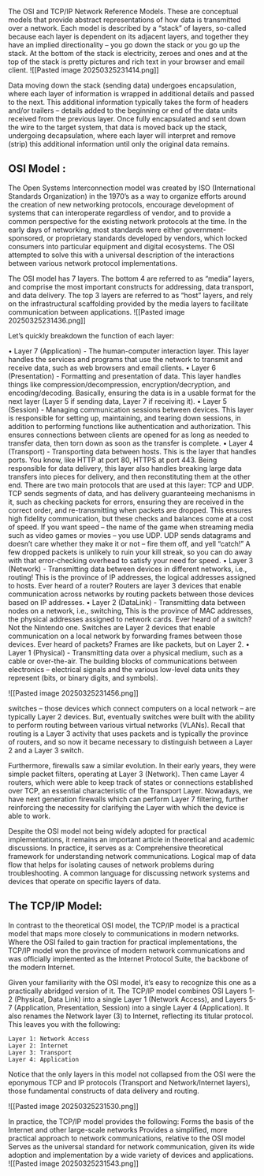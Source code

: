 The OSI and TCP/IP Network Reference Models. These are conceptual models that provide abstract representations of how data is transmitted over a network. Each model is described by a “stack” of layers, so-called because each layer is dependent on its adjacent layers, and together they have an implied directionality – you go down the stack or you go up the stack. At the bottom of the stack is electricity, zeroes and ones and at the top of the stack is pretty pictures and rich text in your browser and email client.
![[Pasted image 20250325231414.png]]

Data moving down the stack (sending data) undergoes encapsulation, where each layer of information is wrapped in additional details and passed to the next. This additional information typically takes the form of headers and/or trailers – details added to the beginning or end of the data units received from the previous layer. Once fully encapsulated and sent down the wire to the target system, that data is moved back up the stack, undergoing decapsulation, where each layer will interpret and remove (strip) this additional information until only the original data remains. 

## OSI Model :

The Open Systems Interconnection model was created by ISO (International Standards Organization) in the 1970’s as a way to organize efforts around the creation of new networking protocols, encourage development of systems that can interoperate regardless of vendor, and to provide a common perspective for the existing network protocols at the time. In the early days of networking, most standards were either government-sponsored, or proprietary standards developed by vendors, which locked consumers into particular equipment and digital ecosystems. The OSI attempted to solve this with a universal description of the interactions between various network protocol implementations.

The OSI model has 7 layers. The bottom 4 are referred to as “media” layers, and comprise the most important constructs for addressing, data transport, and data delivery. The top 3 layers are referred to as “host” layers, and rely on the infrastructural scaffolding provided by the media layers to facilitate communication between applications.
![[Pasted image 20250325231436.png]]

Let’s quickly breakdown the function of each layer:

• Layer 7 (Application) - The human-computer interaction layer. This layer handles the services and         programs that use the network to transmit and receive data, such as web browsers and email          clients.
• Layer 6 (Presentation) - Formatting and presentation of data. 
    This layer handles things like compression/decompression, encryption/decryption, and encoding/decoding. Basically, ensuring the data is in a usable format for the next layer (Layer 5 if sending data, Layer 7 if receiving it).
• Layer 5 (Session) - Managing communication sessions between devices.
    This layer is responsible for setting up, maintaining, and tearing down sessions, in addition to performing functions like authentication and authorization. This ensures connections between clients are opened for as long as needed to transfer data, then torn down as soon as the transfer is complete.
• Layer 4 (Transport) - Transporting data between hosts. 
    This is the layer that handles ports. You know, like HTTP at port 80, HTTPS at port 443. Being responsible for data delivery, this layer also handles breaking large data transfers into pieces for delivery, and then reconstituting them at the other end.
    There are two main protocols that are used at this layer: TCP and UDP. 
    TCP sends segments of data, and has delivery guaranteeing mechanisms in it, such as checking packets for errors, ensuring they are received in the correct order, and re-transmitting when packets are dropped. This ensures high fidelity communication, but these checks and balances come at a cost of speed. If you want speed – the name of the game when streaming media such as video games or movies – you use UDP. 
	UDP sends datagrams and doesn’t care whether they make it or not – fire them off, and yell “catch!” A few dropped packets is unlikely to ruin your kill streak, so you can do away with that error-checking overhead to satisfy your need for speed.
• Layer 3 (Network) - Transmitting data between devices in different networks, i.e., routing! This is            the province of IP addresses, the logical addresses assigned to hosts.
    Ever heard of a router? Routers are layer 3 devices that enable communication across networks by routing packets between those devices based on IP addresses.
• Layer 2 (DataLink) - Transmitting data between nodes on a network, i.e., switching, This is the                province of MAC addresses, the physical addresses assigned to network cards.
	Ever heard of a switch? Not the Nintendo one. Switches are Layer 2 devices that enable communication on a local network by forwarding frames between those devices. Ever heard of packets? Frames are like packets, but on Layer 2.
• Layer 1 (Physical) - Transmitting data over a physical medium, such as a cable or over-the-air.
	The building blocks of communications between electronics – electrical signals and the various low-level data units they represent (bits, or binary digits, and symbols).
	
![[Pasted image 20250325231456.png]]

switches – those devices which connect computers on a local network – are typically Layer 2 devices. But, eventually switches were built with the ability to perform routing between various virtual networks (VLANs). Recall that routing is a Layer 3 activity that uses packets and is typically the province of routers, and so now it became necessary to distinguish between a Layer 2 and a Layer 3 switch. 

Furthermore, firewalls saw a similar evolution. In their early years, they were simple packet filters, operating at Layer 3 (Network). Then came Layer 4 routers, which were able to keep track of states or connections established over TCP, an essential characteristic of the Transport Layer. Nowadays, we have next generation firewalls which can perform Layer 7 filtering, further reinforcing the necessity for clarifying the Layer with which the device is able to work.

Despite the OSI model not being widely adopted for practical implementations, it remains an important article in theoretical and academic discussions. In practice, it serves as a:
Comprehensive theoretical framework for understanding network communications.
Logical map of data flow that helps for isolating causes of network problems during troubleshooting.
A common language for discussing network systems and devices that operate on specific layers of data.


## The TCP/IP Model:

In contrast to the theoretical OSI model, the TCP/IP model is a practical model that maps more closely to communications in modern networks. Where the OSI failed to gain traction for practical implementations, the TCP/IP model won the province of modern network communications and was officially implemented as the Internet Protocol Suite, the backbone of the modern Internet. 

Given your familiarity with the OSI model, it’s easy to recognize this one as a practically abridged version of it. The TCP/IP model combines OSI Layers 1-2 (Physical, Data Link) into a single Layer 1 (Network Access), and Layers 5-7 (Application, Presentation, Session) into a single Layer 4 (Application). It also renames the Network layer (3) to Internet, reflecting its titular protocol. This leaves you with the following:

    Layer 1: Network Access
    Layer 2: Internet 
    Layer 3: Transport 
    Layer 4: Application

Notice that the only layers in this model not collapsed from the OSI were the eponymous TCP and IP protocols (Transport and Network/Internet layers), those fundamental constructs of data delivery and routing.

![[Pasted image 20250325231530.png]]

In practice, the TCP/IP model provides the following:
	Forms the basis of the Internet and other large-scale networks
    Provides a simplified, more practical approach to network communications, relative to the OSI model
    Serves as the universal standard for network communication, given its wide adoption and implementation by a wide variety of devices and applications.
![[Pasted image 20250325231543.png]]

